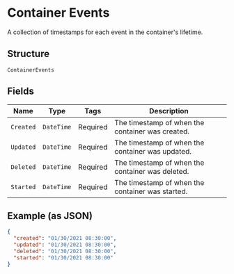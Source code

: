
# Container Events

A collection of timestamps for each event in the container's lifetime.

## Structure

`ContainerEvents`

## Fields

| Name | Type | Tags | Description |
|  --- | --- | --- | --- |
| `Created` | `DateTime` | Required | The timestamp of when the container was created. |
| `Updated` | `DateTime` | Required | The timestamp of when the container was updated. |
| `Deleted` | `DateTime` | Required | The timestamp of when the container was deleted. |
| `Started` | `DateTime` | Required | The timestamp of when the container was started. |

## Example (as JSON)

```json
{
  "created": "01/30/2021 08:30:00",
  "updated": "01/30/2021 08:30:00",
  "deleted": "01/30/2021 08:30:00",
  "started": "01/30/2021 08:30:00"
}
```

